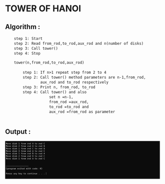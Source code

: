 # TOWER OF HANOI

## Algorithm :

```Algorithm
    step 1: Start 
    step 2: Read from_rod,to_rod,aux_rod and n(number of disks)
    step 3: Call tower() 
    step 4: Stop
```

```
    tower(n,from_rod,to_rod,aux_rod)

        step 1: If n>1 repeat step from 2 to 4
        step 2: Call tower() method parameters are n-1,from_rod,
                aux_rod and to_rod respectively
        step 3: Print n, from_rod, to_rod
        step 4: Call tower() and also 
                    set n =n-1,
                    from_rod =aux_rod,
                    to_rod =to_rod and
                    aux_rod =from_rod as parameter
                    
```

## Output :

![image](output_tower_of_hanoi.png)
